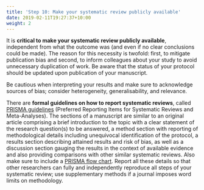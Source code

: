 ```yaml
---
title: 'Step 10: Make your systematic review publicly available'
date: 2019-02-11T19:27:37+10:00
weight: 2
---
```


It is **critical to make your systematic review publicly available**, independent from what the outcome was (and even if no clear conclusions could be made). The reason for this necessity is twofold: first, to mitigate publication bias and second, to inform colleagues about your study to avoid unnecessary duplication of work. Be aware that the status of your protocol should be updated upon publication of your manuscript.

Be cautious when interpreting your results and make sure to acknowledge sources of bias; consider heterogeneity, generalisability, and relevance.

There are **formal guidelines on how to report systematic reviews**, called [PRISMA guidelines](http://www.prisma-statement.org/PRISMAStatement/Checklist?AspxAutoDetectCookieSupport=1) (Preferred Reporting Items for Systematic Reviews and Meta-Analyses). The sections of a manuscript are similar to an original article comprising a brief introduction to the topic with a clear statement of the research question(s) to be answered, a method section with reporting of methodological details including unequivocal identification of the protocol, a results section describing attained results and risk of bias, as well as a discussion section gauging the results in the context of available evidence and also providing comparisons with other similar systematic reviews. Also make sure to include a [PRISMA flow chart](http://prisma-statement.org/prismastatement/flowdiagram). Report all these details so that other researchers can fully and independently reproduce all steps of your systematic review; use supplementary methods if a journal imposes word limits on methodology. 

